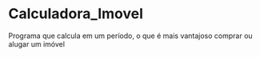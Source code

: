 # Calculadora_Imovel
 Programa que calcula em um período, o que é mais vantajoso comprar ou alugar um imóvel 
